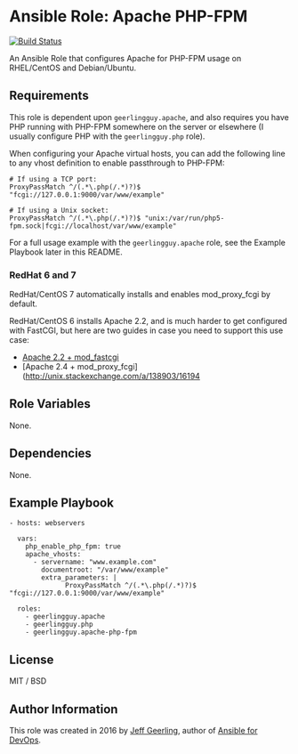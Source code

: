 # Ansible Role: Apache PHP-FPM

[![Build Status](https://travis-ci.org/geerlingguy/ansible-role-apache-php-fpm.svg?branch=master)](https://travis-ci.org/geerlingguy/ansible-role-apache-php-fpm)

An Ansible Role that configures Apache for PHP-FPM usage on RHEL/CentOS and Debian/Ubuntu.

## Requirements

This role is dependent upon `geerlingguy.apache`, and also requires you have PHP running with PHP-FPM somewhere on the server or elsewhere (I usually configure PHP with the `geerlingguy.php` role).

When configuring your Apache virtual hosts, you can add the following line to any vhost definition to enable passthrough to PHP-FPM:

    # If using a TCP port:
    ProxyPassMatch ^/(.*\.php(/.*)?)$ "fcgi://127.0.0.1:9000/var/www/example"
    
    # If using a Unix socket:
    ProxyPassMatch ^/(.*\.php(/.*)?)$ "unix:/var/run/php5-fpm.sock|fcgi://localhost/var/www/example"

For a full usage example with the `geerlingguy.apache` role, see the Example Playbook later in this README.

### RedHat 6 and 7

RedHat/CentOS 7 automatically installs and enables mod_proxy_fcgi by default.

RedHat/CentOS 6 installs Apache 2.2, and is much harder to get configured with FastCGI, but here are two guides in case you need to support this use case:

  - [Apache 2.2 + mod_fastcgi](http://stackoverflow.com/a/21409702/100134)
  - [Apache 2.4 + mod_proxy_fcgi](http://unix.stackexchange.com/a/138903/16194

## Role Variables

None.

## Dependencies

None.

## Example Playbook

    - hosts: webservers
    
      vars:
        php_enable_php_fpm: true
        apache_vhosts:
          - servername: "www.example.com"
            documentroot: "/var/www/example"
            extra_parameters: |
                  ProxyPassMatch ^/(.*\.php(/.*)?)$ "fcgi://127.0.0.1:9000/var/www/example"
    
      roles:
        - geerlingguy.apache
        - geerlingguy.php
        - geerlingguy.apache-php-fpm

## License

MIT / BSD

## Author Information

This role was created in 2016 by [Jeff Geerling](https://www.jeffgeerling.com/), author of [Ansible for DevOps](http://www.ansiblefordevops.com/).

